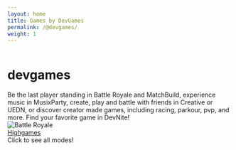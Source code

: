```yaml
---
layout: home
title: Games by DevGames
permalink: /@devgames/
weight: 1
---
```

<head>
    <script src="https://kit.fontawesome.com/36b257c118.js" crossorigin="anonymous"></script>
<link rel="stylesheet" href="https://slutares.sirv.com/css/creativev2.css">
</head>
<body>
<main id="main" class="_1eu3eal2z6 _1eu3eal5i"><div class="_14fb3ld4 _1eu3eal2z6 _1eu3eal4g" style="--_14fb3ld2: #101014; --_14fb3ld3: #fff;"><div class="_14fb3ld5 _1eu3eal29e _1eu3eal24a _1eu3eal2z6"><div class="_1eu3eal5h _14fb3ldb _14fb3ldd"><img alt="" loading="eager" src="https://i.pinimg.com/originals/a8/a7/ca/a8a7cad5d5aa26ba0162d04edadb283e.jpg" class="_1eu3ealtm _1eu3eal3s _1eu3eal3z _1hvtejy0  _1hvtejy4 _14fb3ldh"></div><div class="_1eu3eal29e _1eu3eal24a _1eu3eal362  _195vcmw2 _195vcmw5"><div class="_14fb3ld6 _1eu3eal2ui _1eu3eal2pm _1eu3eal2l6 _1eu3eal2md _1eu3eal2ga _1eu3eal2hh _1eu3ealk2 _1eu3eallm _1eu3eal2z6 _1eu3eal302 _1eu3eal1iq _1eu3eal1il _1eu3eal5i  _14fb3ld7"><div class="_14fb3lda"><div class="_1eu3ealk2 _1eu3ealkd _1eu3eal76 _1eu3eal20 _1eu3eal1iq _1eu3eal38 _1eu3eallm _1eu3ealne _1eu3eal29"><div class="_1eu3ealk2 _1eu3ealkd _1eu3eal76 _1eu3eal20 _1eu3eal1iq _1eu3eal38 _1eu3eallm _1eu3ealne _1eu3eal29"><h1 class="_1eu3eal302 _1eu3eal30d _1eu3eal36m _1eu3eal59 ue0mn2 ue0mn4 _1eu3ealle ue0mnj ue0mnm ue0mnd ue0mnu ue0mnw ue0mn1x"><span>devgames</span></h1><span class="_1eu3eal302 _1eu3eal30d _1eu3eal36m ue0mn2 ue0mn4 _1eu3ealle ue0mnk ue0mnp ue0mng ue0mns ue0mnv ue0mn18"><span>Be the last player standing in Battle Royale and MatchBuild, experience music in MusixParty, create, play and battle with friends in Creative or UEDN, or discover creator made games, including racing, parkour, pvp, and more. Find your favorite game in DevNite!</span></span></div></div></div></div></div></div></div><section class="_1eu3eal2lu _1eu3eal2o5 _1eu3eal2he _1eu3eal38m _1eu3eal2z6 _1eu3eal5i _1twwoff0"><div class="_1eu3eal29e _1eu3eal24a _1eu3eal362  _195vcmw2 _195vcmw5"><div class="_1eu3eal7u _1eu3ealjm _1eu3eal20 _1eu3eal1ia _1eu3eal38 _1eu3eallm _1eu3ealne _1eu3eal29"><div class="_1eu3eal8a _1eu3ealjm _1eu3eal20 _1eu3eal1ia _1eu3eal38 _1eu3eallm _1eu3ealne _1eu3eal29"><span class="_1eu3ealbe _1eu3ealh6 _1eu3eallm _1eu3eal1je _1eu3ealkq _1eu3ealnu _1eu3eal29 _1xsb6uj1" style="--_1xsb6uj0: undefined;"><span class="_1eu3eallm _1eu3ealkq _1eu3eal1je _1eu3ealne _1eu3eal2a _1eu3eal362" style="flex-basis: 50%;"><div data-testid="island-card" class="_1eu3eal362 l2dvy90 _1ousrzj2"><div class="_1eu3eal38y _1eu3eal2z6 _1eu3eal4g _1ousrzj3 _1eu3eal1m _1eu3eal4y _1eu3eal362"><i class="fa-solid fa-circle-check _1eu3ealte _1eu3eal3s _1eu3eal3z _1hvtejy0 _1ousrzj4 _1eu3ealui _1eu3eal2yq _1eu3eal322 _1eu3eal32e _1eu3eal5i" style="color: #FFD43B;" aria-hidden="true"></i><img alt="Battle Royale" loading="lazy" src="https://slutares.sirv.com/TxE_FN/images/RdI1024.jpeg" class="_1eu3ealtm _1eu3eal3s _1eu3eal3z _1hvtejy0  _1hvtejy3 l2dvy91"></div><div class="l2dvy92 _1eu3eal2ki"><div class="_1eu3eal6i _1eu3ealjm _1eu3eal20 _1eu3eal1ju _1eu3eal38 _1eu3eallm _1eu3ealne _1eu3eal29" style="height: 100%;"><a class="_1i6fbay2 _1eu3eallm _1eu3ealne _1eu3eal36 _1eu3eal53 _1i6fbay3 l2dvy93 _1eu3ealle _1eu3eal49 _1ousrzj5" href="/@devgames/highgames"><span class="_1eu3eal36y ue0mn2 ue0mn4 _1eu3ealle ue0mnl ue0mng ue0mnt ue0mnv ue0mn1m"><span class="ue0mn27"><div class="_1eu3eal4g _1udn9kg2">Highgames</div></span></span></a><div class="_1eu3ealk2 _1eu3eal1ju _1eu3eal6i _1eu3eal38 _1eu3eallm _1eu3ealnu _1eu3eal29 lyd9ut1"><span><div class="_1eu3ealk2 _1eu3eal374 _1eu3eal62 _1eu3eal38 _1eu3eallm _1eu3eal1je _1eu3ealnu _1eu3eal29 lyd9ut2"><span data-testid="ccu" class="_1eu3eal36m ue0mn2 ue0mn4 _1eu3ealle ue0mnk ue0mng ue0mnt ue0mnv ue0mn18"><span class="ue0mn27"><div class="_1eu3eal4g _1udn9kg2">Click to see all modes!</div></span></span></div></span></div></div></div></div></span><span class="_1eu3eallm _1eu3ealkq _1eu3eal1je _1eu3ealne _1eu3eal2a _1eu3eal362" style="flex-basis: 50%;"><div data-testid="island-card" class="_1eu3eal362 l2dvy90 _1ousrzj2"><div class="_1eu3eal38y _1eu3eal2z6 _1eu3eal4g _1ousrzj3 _1eu3eal1m _1eu3eal4y _1eu3eal362"><i class="fa-solid fa-circle-check _1eu3ealte _1eu3eal3s _1eu3eal3z _1hvtejy0 _1ousrzj4 _1eu3ealui _1eu3eal2yq _1eu3eal322 _1eu3eal32e _1eu3eal5i" style="color: #FFD43B;" aria-hidden="true"></i><img alt="LEGO Fortnite" loading="lazy" src="https://slutares.sirv.com/Devnite/img/Playlists/modding/playlist_modding.jpg" class="_1eu3ealtm _1eu3eal3s _1eu3eal3z _1hvtejy0  _1hvtejy3 l2dvy91"></div><div class="l2dvy92 _1eu3eal2ki"><div class="_1eu3eal6i _1eu3ealjm _1eu3eal20 _1eu3eal1ju _1eu3eal38 _1eu3eallm _1eu3ealne _1eu3eal29" style="height: 100%;"><a class="_1i6fbay2 _1eu3eallm _1eu3ealne _1eu3eal36 _1eu3eal53 _1i6fbay3 l2dvy93 _1eu3ealle _1eu3eal49 _1ousrzj5" href="/@devgames/creative"><span class="_1eu3eal36y ue0mn2 ue0mn4 _1eu3ealle ue0mnl ue0mng ue0mnt ue0mnv ue0mn1m"><span class="ue0mn27"><div class="_1eu3eal4g _1udn9kg2">Creative</div></span></span></a><div class="_1eu3ealk2 _1eu3eal1ju _1eu3eal6i _1eu3eal38 _1eu3eallm _1eu3ealnu _1eu3eal29 lyd9ut1"><span><div class="_1eu3ealk2 _1eu3eal374 _1eu3eal62 _1eu3eal38 _1eu3eallm _1eu3eal1je _1eu3ealnu _1eu3eal29 lyd9ut2"><span data-testid="ccu" class="_1eu3eal36m ue0mn2 ue0mn4 _1eu3ealle ue0mnk ue0mng ue0mnt ue0mnv ue0mn18"><span class="ue0mn27"><div class="_1eu3eal4g _1udn9kg2">Playlist_CreativeV1</div></span></span></div></span></div></div></div></div></span></span><span class="_1eu3ealbe _1eu3ealh6 _1eu3eallu _1eu3eal1je _1eu3ealkq _1eu3ealne _1eu3eal29 _1xsb6uj1 _1xsb6uj2" style="--_1xsb6uj0: minmax(max(10rem, calc((100% - ((5 - 1) * (16px))) / 5)), 1fr);"><div data-testid="island-card" class="_1eu3eal362 l2dvy90 _1ousrzj2"><div class="_1eu3eal38y _1eu3eal2z6 _1eu3eal4g _1ousrzj3 _1eu3eal1m _1eu3eal4y _1eu3eal362"><i class="fa-solid fa-circle-check _1eu3ealte _1eu3eal3s _1eu3eal3z _1hvtejy0 _1ousrzj4 _1eu3ealui _1eu3eal2yq _1eu3eal322 _1eu3eal32e _1eu3eal5i" style="color: #FFD43B;" aria-hidden="true"></i><img alt="Rocket Racing" loading="lazy" src="https://slutares.sirv.com/Devnite/img/Playlists/playlist_solo.jpeg" class="_1eu3ealtm _1eu3eal3s _1eu3eal3z _1hvtejy0  _1hvtejy3 l2dvy91"></div><div class="l2dvy92 _1eu3eal2ki"><div class="_1eu3eal6i _1eu3ealjm _1eu3eal20 _1eu3eal1ju _1eu3eal38 _1eu3eallm _1eu3ealne _1eu3eal29" style="height: 100%;"><a class="_1i6fbay2 _1eu3eallm _1eu3ealne _1eu3eal36 _1eu3eal53 _1i6fbay3 l2dvy93 _1eu3ealle _1eu3eal49 _1ousrzj5" href="/@devgames/solo"><span class="_1eu3eal36y ue0mn2 ue0mn4 _1eu3ealle ue0mnl ue0mng ue0mnt ue0mnv ue0mn1m"><span class="ue0mn27"><div class="_1eu3eal4g _1udn9kg2">Solo</div></span></span></a><div class="_1eu3ealk2 _1eu3eal1ju _1eu3eal6i _1eu3eal38 _1eu3eallm _1eu3ealnu _1eu3eal29 lyd9ut1"><span><div class="_1eu3ealk2 _1eu3eal374 _1eu3eal62 _1eu3eal38 _1eu3eallm _1eu3eal1je _1eu3ealnu _1eu3eal29 lyd9ut2"><span data-testid="ccu" class="_1eu3eal36m ue0mn2 ue0mn4 _1eu3ealle ue0mnk ue0mng ue0mnt ue0mnv ue0mn18"><span class="ue0mn27"><div class="_1eu3eal4g _1udn9kg2">Playlist_DefaultBR_Solo</div></span></span></div></span></div></div></div></div><div data-testid="island-card" class="_1eu3eal362 l2dvy90 _1ousrzj2"><div class="_1eu3eal38y _1eu3eal2z6 _1eu3eal4g _1ousrzj3 _1eu3eal1m _1eu3eal4y _1eu3eal362"><i class="fa-solid fa-circle-check _1eu3ealte _1eu3eal3s _1eu3eal3z _1hvtejy0 _1ousrzj4 _1eu3ealui _1eu3eal2yq _1eu3eal322 _1eu3eal32e _1eu3eal5i" style="color: #FFD43B;" aria-hidden="true"></i><img alt="Rocket Racing" loading="lazy" src="https://slutares.sirv.com/Devnite/img/Playlists/playlist_duos.jpg" class="_1eu3ealtm _1eu3eal3s _1eu3eal3z _1hvtejy0  _1hvtejy3 l2dvy91"></div><div class="l2dvy92 _1eu3eal2ki"><div class="_1eu3eal6i _1eu3ealjm _1eu3eal20 _1eu3eal1ju _1eu3eal38 _1eu3eallm _1eu3ealne _1eu3eal29" style="height: 100%;"><a class="_1i6fbay2 _1eu3eallm _1eu3ealne _1eu3eal36 _1eu3eal53 _1i6fbay3 l2dvy93 _1eu3ealle _1eu3eal49 _1ousrzj5" href="/@devgames/1800-8115-4975"><span class="_1eu3eal36y ue0mn2 ue0mn4 _1eu3ealle ue0mnl ue0mng ue0mnt ue0mnv ue0mn1m"><span class="ue0mn27"><div class="_1eu3eal4g _1udn9kg2">Duos</div></span></span></a><div class="_1eu3ealk2 _1eu3eal1ju _1eu3eal6i _1eu3eal38 _1eu3eallm _1eu3ealnu _1eu3eal29 lyd9ut1"><span><div class="_1eu3ealk2 _1eu3eal374 _1eu3eal62 _1eu3eal38 _1eu3eallm _1eu3eal1je _1eu3ealnu _1eu3eal29 lyd9ut2"><span data-testid="ccu" class="_1eu3eal36m ue0mn2 ue0mn4 _1eu3ealle ue0mnk ue0mng ue0mnt ue0mnv ue0mn18"><span class="ue0mn27"><div class="_1eu3eal4g _1udn9kg2">1800-8115-4975</div></span></span></div></span></div></div></div></div><div data-testid="island-card" class="_1eu3eal362 l2dvy90 _1ousrzj2"><div class="_1eu3eal38y _1eu3eal2z6 _1eu3eal4g _1ousrzj3 _1eu3eal1m _1eu3eal4y _1eu3eal362"><i class="fa-solid fa-circle-check _1eu3ealte _1eu3eal3s _1eu3eal3z _1hvtejy0 _1ousrzj4 _1eu3ealui _1eu3eal2yq _1eu3eal322 _1eu3eal32e _1eu3eal5i" style="color: #FFD43B;" aria-hidden="true"></i><img alt="Rocket Racing" loading="lazy" src="https://slutares.sirv.com/Devnite/img/Playlists/playlist_trios.jpeg" class="_1eu3ealtm _1eu3eal3s _1eu3eal3z _1hvtejy0  _1hvtejy3 l2dvy91"></div><div class="l2dvy92 _1eu3eal2ki"><div class="_1eu3eal6i _1eu3ealjm _1eu3eal20 _1eu3eal1ju _1eu3eal38 _1eu3eallm _1eu3ealne _1eu3eal29" style="height: 100%;"><a class="_1i6fbay2 _1eu3eallm _1eu3ealne _1eu3eal36 _1eu3eal53 _1i6fbay3 l2dvy93 _1eu3ealle _1eu3eal49 _1ousrzj5" href="/@devgames/1800-8115-4976"><span class="_1eu3eal36y ue0mn2 ue0mn4 _1eu3ealle ue0mnl ue0mng ue0mnt ue0mnv ue0mn1m"><span class="ue0mn27"><div class="_1eu3eal4g _1udn9kg2">Trios</div></span></span></a><div class="_1eu3ealk2 _1eu3eal1ju _1eu3eal6i _1eu3eal38 _1eu3eallm _1eu3ealnu _1eu3eal29 lyd9ut1"><span><div class="_1eu3ealk2 _1eu3eal374 _1eu3eal62 _1eu3eal38 _1eu3eallm _1eu3eal1je _1eu3ealnu _1eu3eal29 lyd9ut2"><span data-testid="ccu" class="_1eu3eal36m ue0mn2 ue0mn4 _1eu3ealle ue0mnk ue0mng ue0mnt ue0mnv ue0mn18"><span class="ue0mn27"><div class="_1eu3eal4g _1udn9kg2">1800-8115-4976</div></span></span></div></span></div></div></div></div><div data-testid="island-card" class="_1eu3eal362 l2dvy90 _1ousrzj2"><div class="_1eu3eal38y _1eu3eal2z6 _1eu3eal4g _1ousrzj3 _1eu3eal1m _1eu3eal4y _1eu3eal362"><i class="fa-solid fa-circle-check _1eu3ealte _1eu3eal3s _1eu3eal3z _1hvtejy0 _1ousrzj4 _1eu3ealui _1eu3eal2yq _1eu3eal322 _1eu3eal32e _1eu3eal5i" style="color: #FFD43B;" aria-hidden="true"></i><img alt="Rocket Racing" loading="lazy" src="https://slutares.sirv.com/Devnite/img/Playlists/playlist_squads.jpeg" class="_1eu3ealtm _1eu3eal3s _1eu3eal3z _1hvtejy0  _1hvtejy3 l2dvy91"></div><div class="l2dvy92 _1eu3eal2ki"><div class="_1eu3eal6i _1eu3ealjm _1eu3eal20 _1eu3eal1ju _1eu3eal38 _1eu3eallm _1eu3ealne _1eu3eal29" style="height: 100%;"><a class="_1i6fbay2 _1eu3eallm _1eu3ealne _1eu3eal36 _1eu3eal53 _1i6fbay3 l2dvy93 _1eu3ealle _1eu3eal49 _1ousrzj5" href="/@devgames/squads"><span class="_1eu3eal36y ue0mn2 ue0mn4 _1eu3ealle ue0mnl ue0mng ue0mnt ue0mnv ue0mn1m"><span class="ue0mn27"><div class="_1eu3eal4g _1udn9kg2">Squads</div></span></span></a><div class="_1eu3ealk2 _1eu3eal1ju _1eu3eal6i _1eu3eal38 _1eu3eallm _1eu3ealnu _1eu3eal29 lyd9ut1"><span><div class="_1eu3ealk2 _1eu3eal374 _1eu3eal62 _1eu3eal38 _1eu3eallm _1eu3eal1je _1eu3ealnu _1eu3eal29 lyd9ut2"><span data-testid="ccu" class="_1eu3eal36m ue0mn2 ue0mn4 _1eu3ealle ue0mnk ue0mng ue0mnt ue0mnv ue0mn18"><span class="ue0mn27"><div class="_1eu3eal4g _1udn9kg2">Playlist_DefaultBR_Squads</div></span></span></div></span></div></div></div></div></span></div></div></div></section></main>
</body>
